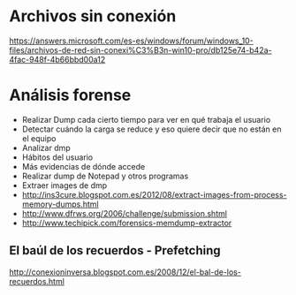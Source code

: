 # Archivos sin conexión
https://answers.microsoft.com/es-es/windows/forum/windows_10-files/archivos-de-red-sin-conexi%C3%B3n-win10-pro/db125e74-b42a-4fac-948f-4b66bbd00a12

# Análisis forense
- Realizar Dump cada cierto tiempo para ver en qué trabaja el usuario
- Detectar cuándo la carga se reduce y eso quiere decir que no están en el equipo
- Analizar dmp
- Hábitos del usuario
- Más evidencias de dónde accede
- Realizar dump de Notepad y otros programas
- Extraer images de dmp
 - http://ins3cure.blogspot.com.es/2012/08/extract-images-from-process-memory-dumps.html
 - http://www.dfrws.org/2006/challenge/submission.shtml
 - http://www.techipick.com/forensics-memdump-extractor
  
## El baúl de los recuerdos - Prefetching
http://conexioninversa.blogspot.com.es/2008/12/el-bal-de-los-recuerdos.html
